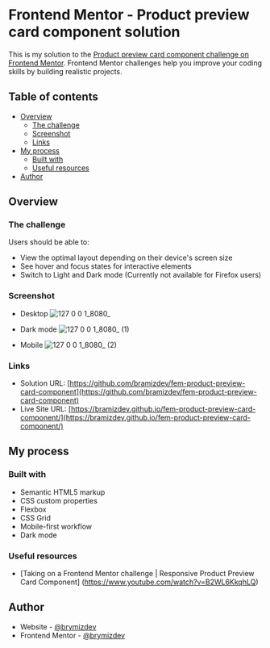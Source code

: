 # Frontend Mentor - Product preview card component solution

This is my solution to the [Product preview card component challenge on Frontend Mentor](https://www.frontendmentor.io/challenges/product-preview-card-component-GO7UmttRfa). Frontend Mentor challenges help you improve your coding skills by building realistic projects. 

## Table of contents

- [Overview](#overview)
  - [The challenge](#the-challenge)
  - [Screenshot](#screenshot)
  - [Links](#links)
- [My process](#my-process)
  - [Built with](#built-with)
  - [Useful resources](#useful-resources)
- [Author](#author)

## Overview

### The challenge

Users should be able to:

- View the optimal layout depending on their device's screen size
- See hover and focus states for interactive elements
- Switch to Light and Dark mode (Currently not available for Firefox users)

### Screenshot

- Desktop
![127 0 0 1_8080_](https://user-images.githubusercontent.com/112894363/218587616-3d30c334-c361-47d8-bc14-0ff31bf59b0b.png)

- Dark mode
![127 0 0 1_8080_ (1)](https://user-images.githubusercontent.com/112894363/218587690-c744b0fd-7cf8-474b-837f-14b54a5e89bc.png)

- Mobile
![127 0 0 1_8080_ (2)](https://user-images.githubusercontent.com/112894363/218587750-a597f99f-7826-4eaa-a314-f6b1e81dd484.png)

### Links

- Solution URL: [https://github.com/bramizdev/fem-product-preview-card-component](https://github.com/bramizdev/fem-product-preview-card-component)
- Live Site URL: [https://bramizdev.github.io/fem-product-preview-card-component/](https://bramizdev.github.io/fem-product-preview-card-component/)

## My process

### Built with

- Semantic HTML5 markup
- CSS custom properties
- Flexbox
- CSS Grid
- Mobile-first workflow
- Dark mode

### Useful resources

- [Taking on a Frontend Mentor challenge | Responsive Product Preview Card Component] (https://www.youtube.com/watch?v=B2WL6KkqhLQ)

## Author

- Website - [@brymizdev](https://github.com/bramizdev)
- Frontend Mentor - [@brymizdev](https://www.frontendmentor.io/profile/bramizdev)
